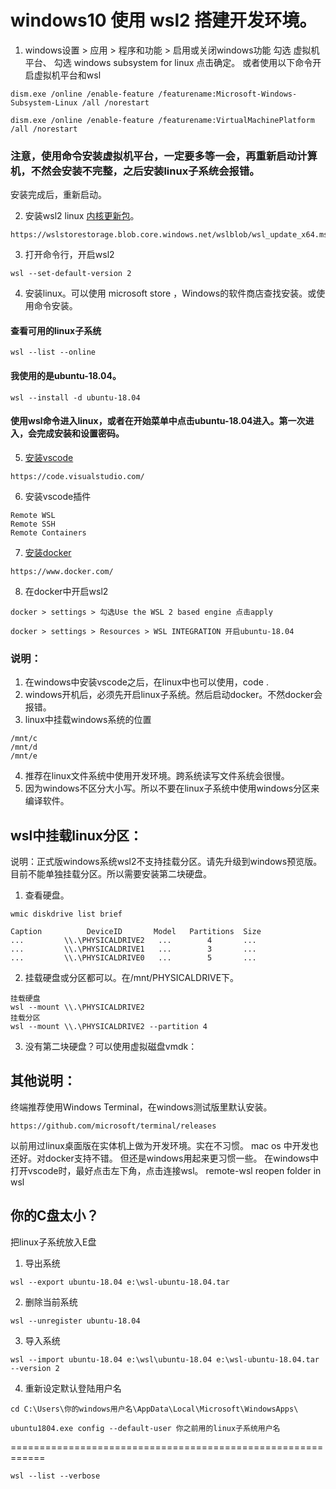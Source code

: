# windows10 使用 wsl2 搭建开发环境。


1. windows设置 > 应用 > 程序和功能 > 启用或关闭windows功能
勾选
虚拟机平台、
勾选
windows subsystem for linux
点击确定。
或者使用以下命令开启虚拟机平台和wsl

```
dism.exe /online /enable-feature /featurename:Microsoft-Windows-Subsystem-Linux /all /norestart

dism.exe /online /enable-feature /featurename:VirtualMachinePlatform /all /norestart
```
### 注意，使用命令安装虚拟机平台，一定要多等一会，再重新启动计算机，不然会安装不完整，之后安装linux子系统会报错。
安装完成后，重新启动。

2. 安装wsl2 linux [内核更新包](https://wslstorestorage.blob.core.windows.net/wslblob/wsl_update_x64.msi)。
```
https://wslstorestorage.blob.core.windows.net/wslblob/wsl_update_x64.msi
```
3. 打开命令行，开启wsl2
```
wsl --set-default-version 2
```
4. 安装linux。可以使用 microsoft store ，Windows的软件商店查找安装。或使用命令安装。
#### 查看可用的linux子系统
```
wsl --list --online
```
#### 我使用的是ubuntu-18.04。
```
wsl --install -d ubuntu-18.04
```
#### 使用wsl命令进入linux，或者在开始菜单中点击ubuntu-18.04进入。第一次进入，会完成安装和设置密码。
5. [安装vscode](https://code.visualstudio.com/)
```
https://code.visualstudio.com/
```
6. 安装vscode插件
```
Remote WSL
Remote SSH
Remote Containers
```
7. [安装docker](https://www.docker.com/)
```
https://www.docker.com/
```
8. 在docker中开启wsl2
```
docker > settings > 勾选Use the WSL 2 based engine 点击apply

docker > settings > Resources > WSL INTEGRATION 开启ubuntu-18.04
```

### 说明：
1. 在windows中安装vscode之后，在linux中也可以使用，code .
2. windows开机后，必须先开启linux子系统。然后启动docker。不然docker会报错。
3. linux中挂载windows系统的位置
```
/mnt/c
/mnt/d
/mnt/e
```
4. 推荐在linux文件系统中使用开发环境。跨系统读写文件系统会很慢。
5. 因为windows不区分大小写。所以不要在linux子系统中使用windows分区来编译软件。

## wsl中挂载linux分区：
说明：正式版windows系统wsl2不支持挂载分区。请先升级到windows预览版。目前不能单独挂载分区。所以需要安装第二块硬盘。
1. 查看硬盘。
```
wmic diskdrive list brief

Caption          DeviceID       Model   Partitions  Size
...         \\.\PHYSICALDRIVE2   ...        4       ...
...         \\.\PHYSICALDRIVE1   ...        3       ...
...         \\.\PHYSICALDRIVE0   ...        5       ...
```
2. 挂载硬盘或分区都可以。在/mnt/PHYSICALDRIVE下。
```
挂载硬盘
wsl --mount \\.\PHYSICALDRIVE2
挂载分区
wsl --mount \\.\PHYSICALDRIVE2 --partition 4
```
3. 没有第二块硬盘？可以使用虚拟磁盘vmdk：
## 其他说明：
终端推荐使用Windows Terminal，在windows测试版里默认安装。
```
https://github.com/microsoft/terminal/releases
```
以前用过linux桌面版在实体机上做为开发环境。实在不习惯。
mac os 中开发也还好。对docker支持不错。
但还是windows用起来更习惯一些。
在windows中打开vscode时，最好点击左下角，点击连接wsl。
remote-wsl reopen folder in wsl

## 你的C盘太小？
把linux子系统放入E盘
1. 导出系统
```
wsl --export ubuntu-18.04 e:\wsl-ubuntu-18.04.tar
```
2. 删除当前系统
```
wsl --unregister ubuntu-18.04
```
3. 导入系统
```
wsl --import ubuntu-18.04 e:\wsl\ubuntu-18.04 e:\wsl-ubuntu-18.04.tar --version 2
```
4. 重新设定默认登陆用户名
```
cd C:\Users\你的windows用户名\AppData\Local\Microsoft\WindowsApps\

ubuntu1804.exe config --default-user 你之前用的linux子系统用户名
```
============================================================
```
wsl --list --verbose
```